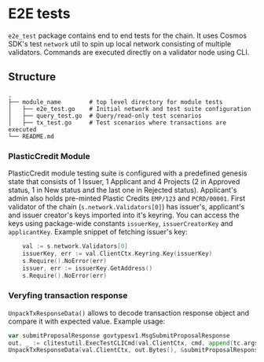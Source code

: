 # E2E tests

`e2e_test` package contains end to end tests for the chain. It uses Cosmos SDK's test `network` util to spin up local network consisting of multiple validators. Commands are executed directly on a validator node using CLI.

## Structure

```
.
├── module_name        # top level directory for module tests
│   ├── e2e_test.go    # Initial network and test suite configuration
│   ├── query_test.go  # Query/read-only test scenarios
│   ├── tx_test.go     # Test scenarios where transactions are executed
└── README.md
```

### PlasticCredit Module

PlasticCredit module testing suite is configured with a predefined genesis state that consists of 1 Issuer, 1 Applicant and 4 Projects (2 in Approved status, 1 in New status and the last one in Rejected status). Applicant's admin also holds pre-minted Plastic Credits `EMP/123` and `PCRD/00001`. First validator of the chain (`s.network.Validators[0]`) has issuer's, applicant's and issuer creator's keys imported into it's keyring. You can access the keys using package-wide constants `issuerKey`, `issuerCreatorKey` and `applicantKey`. Example snippet of fetching issuer's key:

```go
	val := s.network.Validators[0]
	issuerKey, err := val.ClientCtx.Keyring.Key(issuerKey)
	s.Require().NoError(err)
	issuer, err := issuerKey.GetAddress()
	s.Require().NoError(err)
```

### Veryfing transaction response

`UnpackTxResponseData()` allows to decode transaction response object and compare it with expected value. Example usage:

```go
var submitProposalResponse govtypesv1.MsgSubmitProposalResponse
out, _ := clitestutil.ExecTestCLICmd(val.ClientCtx, cmd, append(tc.args, s.commonFlags...))
UnpackTxResponseData(val.ClientCtx, out.Bytes(), &submitProposalResponse)
```